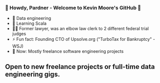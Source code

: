 ### 🤠 Howdy, Pardner - Welcome to Kevin Moore's GitHub 🤠

- 🔭 Data engineering
- 🤖 Learning Scala
- 🧑‍⚖️ Former lawyer, was an elbow law clerk to 2 different federal trial judges
- ⚡ Fun fact: Founding CTO of Upsolve.org ("TurboTax for Bankruptcy" -WSJ)
- 🧠 Now: Mostly freelance software engineering projects

## Open to new freelance projects or full-time data engineering gigs.

<!--
- 👯 I’m looking to collaborate on ...
- 🤔 I’m looking for help with ...
- 💬 Ask me about ...
- 📫 How to reach me: ...
-->
